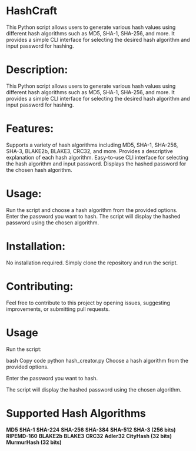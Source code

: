 # HashCraft
This Python script allows users to generate various hash values using different hash algorithms such as MD5, SHA-1, SHA-256, and more. It provides a simple CLI interface for selecting the desired hash algorithm and input password for hashing.

# Description:
This Python script allows users to generate various hash values using different hash algorithms such as MD5, SHA-1, SHA-256, and more. It provides a simple CLI interface for selecting the desired hash algorithm and input password for hashing.

# Features:
Supports a variety of hash algorithms including MD5, SHA-1, SHA-256, SHA-3, BLAKE2b, BLAKE3, CRC32, and more.
Provides a descriptive explanation of each hash algorithm.
Easy-to-use CLI interface for selecting the hash algorithm and input password.
Displays the hashed password for the chosen hash algorithm.

# Usage:
Run the script and choose a hash algorithm from the provided options.
Enter the password you want to hash.
The script will display the hashed password using the chosen algorithm.

# Installation:
No installation required. Simply clone the repository and run the script.

# Contributing:
Feel free to contribute to this project by opening issues, suggesting improvements, or submitting pull requests.

# Usage
Run the script:

bash
Copy code
python hash_creator.py
Choose a hash algorithm from the provided options.

Enter the password you want to hash.

The script will display the hashed password using the chosen algorithm.

# Supported Hash Algorithms
**MD5**
**SHA-1**
**SHA-224**
**SHA-256**
**SHA-384**
**SHA-512**
**SHA-3 (256 bits)**
**RIPEMD-160**
**BLAKE2b**
**BLAKE3**
**CRC32**
**Adler32**
**CityHash (32 bits)**
**MurmurHash (32 bits)**

